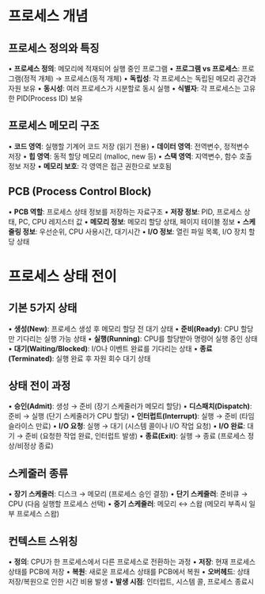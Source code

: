 # 프로세스 개념

## 프로세스 정의와 특징
• **프로세스 정의**: 메모리에 적재되어 실행 중인 프로그램
• **프로그램 vs 프로세스**: 프로그램(정적 개체) → 프로세스(동적 개체)
• **독립성**: 각 프로세스는 독립된 메모리 공간과 자원 보유
• **동시성**: 여러 프로세스가 시분할로 동시 실행
• **식별자**: 각 프로세스는 고유한 PID(Process ID) 보유

## 프로세스 메모리 구조
• **코드 영역**: 실행할 기계어 코드 저장 (읽기 전용)
• **데이터 영역**: 전역변수, 정적변수 저장
• **힙 영역**: 동적 할당 메모리 (malloc, new 등)
• **스택 영역**: 지역변수, 함수 호출 정보 저장
• **메모리 보호**: 각 영역은 접근 권한으로 보호됨

## PCB (Process Control Block)
• **PCB 역할**: 프로세스 상태 정보를 저장하는 자료구조
• **저장 정보**: PID, 프로세스 상태, PC, CPU 레지스터 값
• **메모리 정보**: 메모리 할당 상태, 페이지 테이블 정보
• **스케줄링 정보**: 우선순위, CPU 사용시간, 대기시간
• **I/O 정보**: 열린 파일 목록, I/O 장치 할당 상태

# 프로세스 상태 전이

## 기본 5가지 상태
• **생성(New)**: 프로세스 생성 후 메모리 할당 전 대기 상태
• **준비(Ready)**: CPU 할당만 기다리는 실행 가능 상태
• **실행(Running)**: CPU를 할당받아 명령어 실행 중인 상태
• **대기(Waiting/Blocked)**: I/O나 이벤트 완료를 기다리는 상태
• **종료(Terminated)**: 실행 완료 후 자원 회수 대기 상태

## 상태 전이 과정
• **승인(Admit)**: 생성 → 준비 (장기 스케줄러가 메모리 할당)
• **디스패치(Dispatch)**: 준비 → 실행 (단기 스케줄러가 CPU 할당)
• **인터럽트(Interrupt)**: 실행 → 준비 (타임 슬라이스 만료)
• **I/O 요청**: 실행 → 대기 (시스템 콜이나 I/O 작업 요청)
• **I/O 완료**: 대기 → 준비 (요청한 작업 완료, 인터럽트 발생)
• **종료(Exit)**: 실행 → 종료 (프로세스 정상/비정상 종료)

## 스케줄러 종류
• **장기 스케줄러**: 디스크 → 메모리 (프로세스 승인 결정)
• **단기 스케줄러**: 준비큐 → CPU (다음 실행할 프로세스 선택)
• **중기 스케줄러**: 메모리 ↔ 스왑 (메모리 부족시 일부 프로세스 스왑)

## 컨텍스트 스위칭
• **정의**: CPU가 한 프로세스에서 다른 프로세스로 전환하는 과정
• **저장**: 현재 프로세스 상태를 PCB에 저장
• **복원**: 새로운 프로세스 상태를 PCB에서 복원
• **오버헤드**: 상태 저장/복원으로 인한 시간 비용 발생
• **발생 시점**: 인터럽트, 시스템 콜, 프로세스 종료시